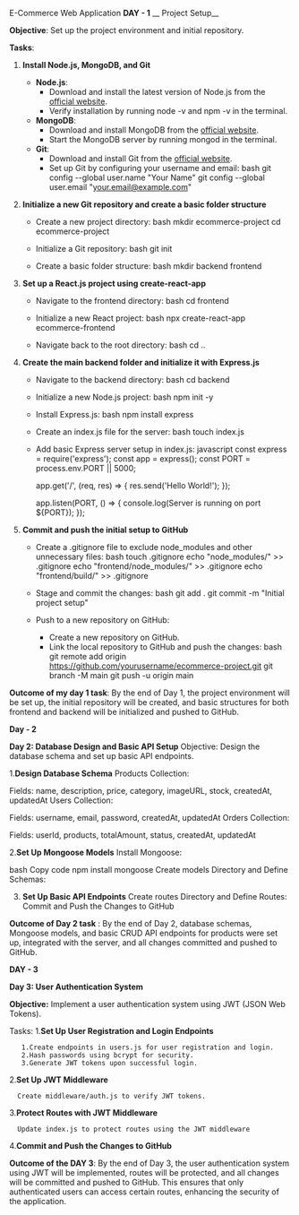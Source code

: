 E-Commerce Web Application
**DAY - 1**
__ Project Setup__

**Objective**: Set up the project environment and initial repository.

**Tasks**:

1. **Install Node.js, MongoDB, and Git**
   - __Node.js__:
     - Download and install the latest version of Node.js from the [official website](https://nodejs.org/).
     - Verify installation by running node -v and npm -v in the terminal.
   - __MongoDB__:
     - Download and install MongoDB from the [official website](https://www.mongodb.com/try/download/community).
     - Start the MongoDB server by running mongod in the terminal.
   - __Git__:
     - Download and install Git from the [official website](https://git-scm.com/downloads).
     - Set up Git by configuring your username and email:
       bash
       git config --global user.name "Your Name"
       git config --global user.email "your.email@example.com"
       

2. **Initialize a new Git repository and create a basic folder structure**
   - Create a new project directory:
     bash
     mkdir ecommerce-project
     cd ecommerce-project
     
   - Initialize a Git repository:
     bash
     git init
     
   - Create a basic folder structure:
     bash
     mkdir backend frontend
     

3. **Set up a React.js project using create-react-app**
   - Navigate to the frontend directory:
     bash
     cd frontend
     
   - Initialize a new React project:
     bash
     npx create-react-app ecommerce-frontend
     
   - Navigate back to the root directory:
     bash
     cd ..
     

4. **Create the main backend folder and initialize it with Express.js**
   - Navigate to the backend directory:
     bash
     cd backend
     
   - Initialize a new Node.js project:
     bash
     npm init -y
     
   - Install Express.js:
     bash
     npm install express
     
   - Create an index.js file for the server:
     bash
     touch index.js
     
   - Add basic Express server setup in index.js:
     javascript
     const express = require('express');
     const app = express();
     const PORT = process.env.PORT || 5000;

     app.get('/', (req, res) => {
       res.send('Hello World!');
     });

     app.listen(PORT, () => {
       console.log(Server is running on port ${PORT});
     });
     

5. **Commit and push the initial setup to GitHub**
   - Create a .gitignore file to exclude node_modules and other unnecessary files:
     bash
     touch .gitignore
     echo "node_modules/" >> .gitignore
     echo "frontend/node_modules/" >> .gitignore
     echo "frontend/build/" >> .gitignore
     
   - Stage and commit the changes:
     bash
     git add .
     git commit -m "Initial project setup"
     
   - Push to a new repository on GitHub:
     - Create a new repository on GitHub.
     - Link the local repository to GitHub and push the changes:
       bash
       git remote add origin https://github.com/yourusername/ecommerce-project.git
       git branch -M main
       git push -u origin main
       

**Outcome of my day 1 task**: By the end of Day 1, the project environment will be set up, the initial repository will be created, and basic structures for both frontend and backend will be initialized and pushed to GitHub.



**Day - 2**

**Day 2: Database Design and Basic API Setup**
Objective: Design the database schema and set up basic API endpoints.


1.**Design Database Schema**
Products Collection:

Fields: name, description, price, category, imageURL, stock, createdAt, updatedAt
Users Collection:

Fields: username, email, password, createdAt, updatedAt
Orders Collection:

Fields: userId, products, totalAmount, status, createdAt, updatedAt

2.**Set Up Mongoose Models**
Install Mongoose:

bash
Copy code
npm install mongoose
Create models Directory and Define Schemas:

3. **Set Up Basic API Endpoints**
Create routes Directory and Define Routes:
Commit and Push the Changes to GitHub

**Outcome of Day 2 task** : By the end of Day 2, database schemas, Mongoose models, and basic CRUD API endpoints for products were set up, integrated with the server, and all changes committed and pushed to GitHub.


**DAY - 3**

**Day 3: User Authentication System**

__Objective:__
Implement a user authentication system using JWT (JSON Web Tokens).

Tasks:
1.**Set Up User Registration and Login Endpoints**

       1.Create endpoints in users.js for user registration and login.
       2.Hash passwords using bcrypt for security.
       3.Generate JWT tokens upon successful login.

2.**Set Up JWT Middleware**

      Create middleware/auth.js to verify JWT tokens.
      
3.**Protect Routes with JWT Middleware**

      Update index.js to protect routes using the JWT middleware

4.**Commit and Push the Changes to GitHub**

**Outcome of the DAY 3**:
        By the end of Day 3, the user authentication system using JWT will be implemented, routes will be protected, and all changes will be committed and pushed to GitHub. This ensures that only authenticated users can access certain routes, enhancing the security of the application.





